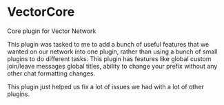 # VectorCore
Core plugin for Vector Network

This plugin was tasked to me to add a bunch of useful features that we wanted on our network into one plugin,
rather than using a bunch of small plugins to do different tasks. This plugin has features like global custom join/leave messages
global titles, ability to change your prefix without any other chat formatting changes.

This plugin just helped us fix a lot of issues we had with a lot of other plugins.
